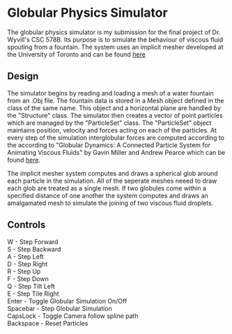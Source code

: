 # Globular Physics Simulator
The globular physics simulator is my submission for the final project of Dr. Wyvill's CSC 578B. Its purpose is to simulate the behaviour of viscous fluid spouting from a fountain. The system uses an implicit mesher developed at the University of Toronto and can be found [here](http://www.dgp.toronto.edu/~rms/software/ImplicitMesher/index.html)

## Design
The simulator begins by reading and loading a mesh of a water fountain from an .Obj file. The fountain data is stored in a Mesh object defined in the class of the same name.
This object and a horizontal plane are handled by the "Structure" class. The simulator then creates a vector of point particles which are managed by the "ParticleSet" class.
The "ParticleSet" object maintains position, velocity and forces acting on each of the particles. At every step of the simulation interglobular forces are computed according to the
according to "Globular Dynamics: A Connected Particle System for Animating Viscous Fluids" by Gavin Miller and Andrew Pearce which can be found [here](http://www.sciencedirect.com/science/article/pii/0097849389900782).

The implicit mesher system computes and draws a spherical glob around each particle in the simulation. All of the seperate meshes neeed to draw each glob are treated
as a single mesh. If two globules come within a specified distance of one another the system computes and draws an amalgamated mesh to simulate the joining of two viscous fluid droplets.

## Controls
W - Step Forward  
S - Step Backward  
A - Step Left  
D - Step Right  
R - Step Up  
F - Step Down  
Q - Step Tilt Left  
E - Step Tile Right  
Enter - Toggle Globular Simulation On/Off  
Spacebar - Step Globular Simulation  
CapsLock - Toggle Camera follow spline path  
Backspace - Reset Particles  